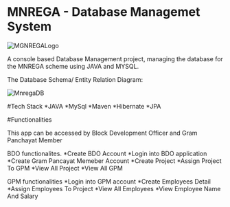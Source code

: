 # MNREGA - Database Managemet System

![MGNREGALogo](https://user-images.githubusercontent.com/107981122/211343782-1dd4044c-64fa-40ef-a586-e930188f729a.png?raw=true "MGNREGALogo")

A console based Database Management project, managing the database for the MNREGA scheme using JAVA and MYSQL.

The Database Schema/ Entity Relation Diagram:

![MnregaDB](https://user-images.githubusercontent.com/107981122/211344610-ed81dc1a-cd6e-44c2-ab7e-b4b18c2ba602.png?raw=true "MnregaDB")

#Tech Stack
*JAVA
*MySql
*Maven
*Hibernate
*JPA

#Functionalities

This app can be accessed by Block Development Officer and Gram Panchayat Member

BDO functionalites.
*Create BDO Account
*Login into BDO application
*Create Gram Pancayat Memeber Account
*Create Project
*Assign Project To GPM
*View All Project
*View All GPM 

GPM functionalities
*Login into GPM account
*Create Employees Detail
*Assign Employees To Project
*View All Employees
*View Employee Name And Salary
